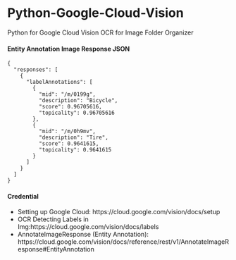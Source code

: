 # Python-Google-Cloud-Vision
Python for Google Cloud Vision OCR for Image Folder Organizer

<h4>Entity Annotation Image Response JSON</h4>

```
{
  "responses": [
    {
      "labelAnnotations": [
        {
          "mid": "/m/0199g",
          "description": "Bicycle",
          "score": 0.96705616,
          "topicality": 0.96705616
        },
        {
          "mid": "/m/0h9mv",
          "description": "Tire",
          "score": 0.9641615,
          "topicality": 0.9641615
        }
      ]
    }
  ]
}
```

<h4>Credential</h4>

<ul>
  <li>Setting up Google Cloud: https://cloud.google.com/vision/docs/setup </li>
  <li>OCR Detecting Labels in Img:https://cloud.google.com/vision/docs/labels</li>
  <li>AnnotateImageResponse (Entity Annotation): https://cloud.google.com/vision/docs/reference/rest/v1/AnnotateImageResponse#EntityAnnotation</li>
  </ul>
